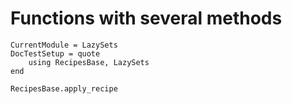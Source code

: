 # Functions with several methods

```@meta
CurrentModule = LazySets
DocTestSetup = quote
    using RecipesBase, LazySets
end
```

```@docs
RecipesBase.apply_recipe
```
